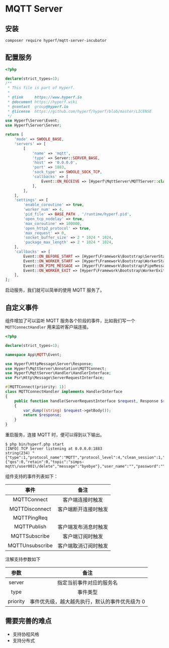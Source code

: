 # MQTT Server

## 安装

```bash
composer require hyperf/mqtt-server-incubator
```

## 配置服务

```php
<?php

declare(strict_types=1);
/**
 * This file is part of Hyperf.
 *
 * @link     https://www.hyperf.io
 * @document https://hyperf.wiki
 * @contact  group@hyperf.io
 * @license  https://github.com/hyperf/hyperf/blob/master/LICENSE
 */
use Hyperf\Server\Event;
use Hyperf\Server\Server;

return [
    'mode' => SWOOLE_BASE,
    'servers' => [
        [
            'name' => 'mqtt',
            'type' => Server::SERVER_BASE,
            'host' => '0.0.0.0',
            'port' => 1883,
            'sock_type' => SWOOLE_SOCK_TCP,
            'callbacks' => [
                Event::ON_RECEIVE => [Hyperf\MqttServer\MQTTServer::class, 'onReceive'],
            ],
        ],
    ],
    'settings' => [
        'enable_coroutine' => true,
        'worker_num' => 4,
        'pid_file' => BASE_PATH . '/runtime/hyperf.pid',
        'open_tcp_nodelay' => true,
        'max_coroutine' => 100000,
        'open_http2_protocol' => true,
        'max_request' => 0,
        'socket_buffer_size' => 2 * 1024 * 1024,
        'package_max_length' => 2 * 1024 * 1024,
    ],
    'callbacks' => [
        Event::ON_BEFORE_START => [Hyperf\Framework\Bootstrap\ServerStartCallback::class, 'beforeStart'],
        Event::ON_WORKER_START => [Hyperf\Framework\Bootstrap\WorkerStartCallback::class, 'onWorkerStart'],
        Event::ON_PIPE_MESSAGE => [Hyperf\Framework\Bootstrap\PipeMessageCallback::class, 'onPipeMessage'],
        Event::ON_WORKER_EXIT => [Hyperf\Framework\Bootstrap\WorkerExitCallback::class, 'onWorkerExit'],
    ],
];

```

启动服务，我们就可以简单的使用 MQTT 服务了。

## 自定义事件

组件增加了可以监听 MQTT 服务各个阶段的事件，比如我们写一个 `MQTTConnectHandler` 用来监听客户端连接。

```php
<?php

declare(strict_types=1);

namespace App\MQTT\Event;

use Hyperf\HttpMessage\Server\Response;
use Hyperf\MqttServer\Annotation\MQTTConnect;
use Hyperf\MqttServer\Handler\HandlerInterface;
use Psr\Http\Message\ServerRequestInterface;

#[MQTTConnect(priority: 1)]
class MQTTConnectHandler implements HandlerInterface
{
    public function handle(ServerRequestInterface $request, Response $response): Response
    {
        var_dump((string) $request->getBody());
        return $response;
    }
}
```

重启服务，连接 MQTT 时，便可以得到以下输出。

```
$ php bin/hyperf.php start
[INFO] TCP Server listening at 0.0.0.0:1883
string(234) "{"type":1,"protocol_name":"MQTT","protocol_level":4,"clean_session":1,"will":{"qos":0,"retain":0,"topic":"simps-mqtt\/user001\/delete","message":"byebye"},"user_name":"","password":"","keep_alive":10,"client_id":"Simps_60e5aa0c4284f"}"
```

组件支持的事件列表如下：

|      事件       |         备注         |
| :-------------: | :------------------: |
|   MQTTConnect   |   客户端连接时触发   |
| MQTTDisconnect  | 客户端断开连接时触发 |
|   MQTTPingReq   |                      |
|   MQTTPublish   | 客户端发布消息时触发 |
|  MQTTSubscribe  |   客户端订阅时触发   |
| MQTTUnsubscribe | 客户端取消订阅时触发 |

注解支持参数如下

|   参数   |                      备注                      |
| :------: | :--------------------------------------------: |
|  server  |            指定当前事件对应的服务名            |
|   type   |                    事件类型                    |
| priority | 事件优先级，越大越先执行，默认的事件优先级为 0 |

## 需要完善的难点

- 支持协程风格
- 支持分布式
